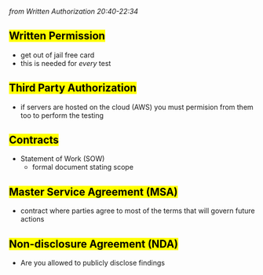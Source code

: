 *from Written Authorization 20:40-22:34*

## <mark class="hltr-pink">Written Permission </mark>
* get out of jail free card 
* this is needed for *every* test 

## <mark class="hltr-orange">Third Party Authorization </mark>
* if servers are hosted on the cloud (AWS) you must permision from them too to perform the testing 

## <mark class="hltr-green">Contracts</mark>
* Statement of Work (SOW)
	* formal document stating scope 
	
## <mark class="hltr-cyan">Master Service Agreement (MSA)</mark>
* contract where parties agree to most of the terms that will govern future actions 

## <mark class="hltr-blue">Non-disclosure Agreement (NDA)</mark>
* Are you allowed to publicly disclose findings 